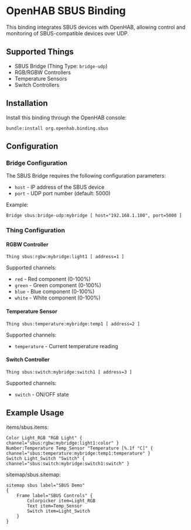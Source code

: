 # OpenHAB SBUS Binding

This binding integrates SBUS devices with OpenHAB, allowing control and monitoring of SBUS-compatible devices over UDP.

## Supported Things

* SBUS Bridge (Thing Type: `bridge-udp`)
* RGB/RGBW Controllers
* Temperature Sensors
* Switch Controllers

## Installation

Install this binding through the OpenHAB console:

```
bundle:install org.openhab.binding.sbus
```

## Configuration

### Bridge Configuration

The SBUS Bridge requires the following configuration parameters:

* `host` - IP address of the SBUS device
* `port` - UDP port number (default: 5000)

Example:

```
Bridge sbus:bridge-udp:mybridge [ host="192.168.1.100", port=5000 ]
```

### Thing Configuration

#### RGBW Controller

```
Thing sbus:rgbw:mybridge:light1 [ address=1 ]
```

Supported channels:
* `red` - Red component (0-100%)
* `green` - Green component (0-100%)
* `blue` - Blue component (0-100%)
* `white` - White component (0-100%)

#### Temperature Sensor

```
Thing sbus:temperature:mybridge:temp1 [ address=2 ]
```

Supported channels:
* `temperature` - Current temperature reading

#### Switch Controller

```
Thing sbus:switch:mybridge:switch1 [ address=3 ]
```

Supported channels:
* `switch` - ON/OFF state

## Example Usage

items/sbus.items:
```
Color Light_RGB "RGB Light" { channel="sbus:rgbw:mybridge:light1:color" }
Number:Temperature Temp_Sensor "Temperature [%.1f °C]" { channel="sbus:temperature:mybridge:temp1:temperature" }
Switch Light_Switch "Switch" { channel="sbus:switch:mybridge:switch1:switch" }
```

sitemap/sbus.sitemap:
```
sitemap sbus label="SBUS Demo"
{
    Frame label="SBUS Controls" {
        Colorpicker item=Light_RGB
        Text item=Temp_Sensor
        Switch item=Light_Switch
    }
}
